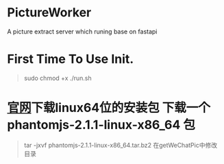 # PictureWorker
A picture extract server which runing base on fastapi 

# First Time To Use Init.
> sudo chmod +x ./run.sh
# [官网](http://phantomjs.org/download.html)下载linux64位的安装包 下载一个 phantomjs-2.1.1-linux-x86_64 包
> tar -jxvf phantomjs-2.1.1-linux-x86_64.tar.bz2
> 在getWeChatPic中修改目录